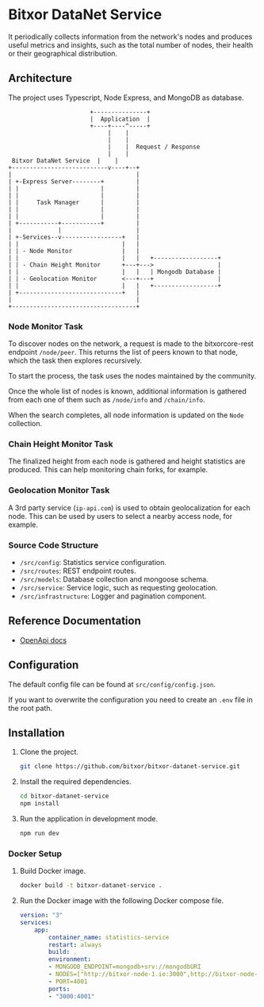 # Bitxor DataNet Service

It periodically collects information from the network's nodes and produces useful metrics and insights, such as the total number of nodes, their health or their geographical distribution.

## Architecture

The project uses Typescript, Node Express, and MongoDB as database.

```text
                       +---------------+
                       |  Application  |
                       +----+----^-----+
                            |    |
                            |    |
                            |    |  Request / Response
                            |    |
 Bitxor DataNet Service  |    |
+---------------------------v----+--+
|                                   |
| +-Express Server--------+         |
| |                       |         |
| |                       |         |
| |     Task Manager      |         |
| |                       |         |
| |                       |         |
| +-----------+-----------+         |
|             |                     |
| +-Services--v-----------------+   |
| |                             |   |
| | - Node Monitor              |   |
| |                             |   |   +------------------+
| | - Chain Height Monitor      +---+--->                  |
| |                             |   |   | Mongodb Database |
| | - Geolocation Monitor       <---+---+                  |
| |                             |   |   +------------------+
| +-----------------------------+   |
|                                   |
+-----------------------------------+
```

### Node Monitor Task

To discover nodes on the network, a request is made to the bitxorcore-rest endpoint `/node/peer`. This returns the list of peers known to that node, which the task then explores recursively.

To start the process, the task uses the nodes maintained by the community.

Once the whole list of nodes is known, additional information is gathered from each one of them such as `/node/info` and `/chain/info`.

When the search completes, all node information is updated on the `Node` collection.

### Chain Height Monitor Task

The finalized height from each node is gathered and height statistics are produced. This can help monitoring chain forks, for example.

### Geolocation Monitor Task

A 3rd party service (`ip-api.com`) is used to obtain geolocalization for each node. This can be used by users to select a nearby access node, for example.

### Source Code Structure

* `/src/config`: Statistics service configuration.
* `/src/routes`: REST endpoint routes.
* `/src/models`: Database collection and mongoose schema.
* `/src/service`: Service logic, such as requesting geolocation.
* `/src/infrastructure`: Logger and pagination component.

## Reference Documentation
- [OpenApi docs](https://testnet.bitxor.services/openapi/index.html)

## Configuration

The default config file can be found at `src/config/config.json`.

If you want to overwrite the configuration you need to create an `.env` file in the root path.

## Installation

1. Clone the project.

   ```bash
   git clone https://github.com/bitxor/bitxor-datanet-service.git
   ```

2. Install the required dependencies.

   ```bash
   cd bitxor-datanet-service
   npm install
   ```

3. Run the application in development mode.

   ```bash
   npm run dev
   ```

### Docker Setup

1. Build Docker image.

   ```bash
   docker build -t bitxor-datanet-service .
   ```

2. Run the Docker image with the following Docker compose file.

   ```yaml
   version: "3"
   services:
       app:
           container_name: statistics-service
           restart: always
           build: .
           environment:
           - MONGODB_ENDPOINT=mongodb+srv://mongodbURI
           - NODES=["http://bitxor-node-1.io:3000",http://bitxor-node-2.io:3000"]
           - PORT=4001
           ports:
           - "3000:4001"
   ```
